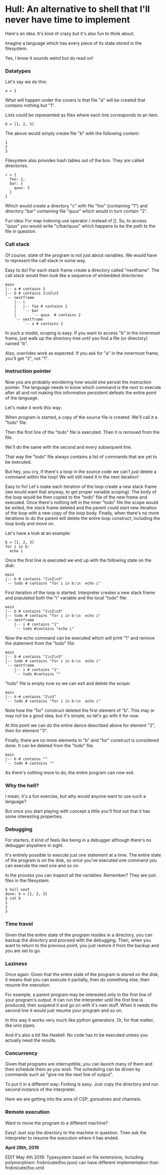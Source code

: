 # Hull: An alternative to shell that I'll never have time to implement

Here's an idea. It's kind of crazy but it's also fun to think about.

Imagine a language which has every piece of its state stored in the filesystem.

Yes, I know it sounds weird but do read on!

### Datatypes

Let's say we do this:

    a = 1

What will happen under the covers is that file "a" will be created that contains nothing but "1".

Lists could be represented as files where each line corresponds to an item.

    b = [1, 2, 3]

The above would simply create file "b" with the following content:

    1
    2
    3

Filesystem also provides hash tables out of the box. They are called directories.

    c = {
      foo: 1,
      bar: {
        quux: 3
      }
    }

Which would create a directory "c" with file "foo" (containing "1") and directory "bar" containing file "quux" which would in turn contain "2".

Fun idea: For map indexing use operator / instead of \[\]. So, to access "quux" you would write "c/bar/quux" which happens to be the path to the file in question.

### Call stack

Of course, state of the program is not just about variables. We would have to represent the call stack in some way.

Easy to do! For each stack frame create a directory called "nextframe". The call stack would then look like a sequence of embedded directories:

    main
    |-- a # contains 1
    |-- b # contains 1\n2\n3
    `-- nextframe
        |-- c
        |   |-- foo # contains 1
        |   `-- bar
        |       `-- quux  # contains 2
        `-- nextframe
            `-- a # contains 2

In such a model, scoping is easy. If you want to access "b" in the innermost frame, just walk up the directory tree until you find a file (or directory) named "b".

Also, overrides work as expected. If you ask for "a" in the innermost frame, you'll get "2", not "1".

### Instruction pointer

Now you are probably wondering how would one persist the instruction pointer. The language needs to know which command is the next to execute after all and not making this information persistent defeats the entire point of the language.

Let's make it work this way:

When program is started, a copy of the source file is created. We'll call it a "todo" file.

Then the first line of the "todo" file is executed. Then it is removed from the file.

We'll do the same with the second and every subsequent line.

That way the "todo" file always contains a list of commands that are yet to be executed.

But hey, you cry, if there's a loop in the source code we can't just delete a command within the loop! We will still need it in the next iteration!

Easy to fix! Let's make each iteration of the loop create a new stack frame (we would want that anyway, to get proper variable scoping). The body of the loop would be then copied to the "todo" file of the new frame and executed. Once there's nothing left in the inner "todo" file the scope would be exited, the stack frame deleted and the parent could start new iteration of the loop with a new copy of the loop body. Finally, when there's no more iterations to do the parent will delete the entire loop construct, including the loop body and move on.

Let's have a look at an example:

    b = [1, 2, 3]
    for i in b:
      echo i

Once the first line is executed we end up with the following state on the disk:

    main
    |-- b # contains "1\n2\n3"
    `-- todo # contains "for i in b:\n  echo i"

First iteration of the loop is started. Interpreter creates a new stack frame and populated both the "i" variable and the local "todo" file:

    main
    |-- b # contains "1\n2\n3"
    |-- todo # contains "for i in b:\n  echo i"
    `-- nextframe
        |-- i # contains "1"
        `-- todo #contains "echo i"

Now the echo command can be executed which will print "1" and remove the statement from the "todo" file:

    main
    |-- b # contains "1\n2\n3"
    |-- todo # contains "for i in b:\n  echo i"
    `-- nextframe
        |-- i # contains "1"
        `-- todo #contains ""

"todo" file is empty now so we can exit and delete the scope:

    main
    |-- b # contains "2\n3"
    `-- todo # contains "for i in b:\n  echo i"

Note how the "for" construct deleted the first element of "b". This may or may not be a good idea, but it's simple, so let's go with it for now.

At this point we can do the entire dance described above for element "2", then for element "3".

Finally, there are no more elements in "b" and "for" construct is considered done. It can be deleted from the "todo" file.

    main
    |-- b # contains ""
    `-- todo # contains ""

As there's nothing more to do, the entire program can now exit.

### Why the hell?

I mean, it's a fun exercise, but why would anyone want to use such a language?

But once you start playing with concept a little you'll find out that it has some interesting properties.

### Debugging

For starters, it kind of feels like being in a debugger although there's no debugger anywhere in sight.

It's entirely possible to execute just one statement at a time. The entire state of the program is on the disk, so once you've executed one command you can execute the next one and so on.

In the process you can inspect all the variables: Remember? They are just files in the filesystem.

    $ hull next
    done: b = [1, 2, 3]
    $ cat b
    1
    2
    3

### Time travel

Given that the entire state of the program resides in a directory, you can backup the directory and proceed with the debugging. Then, when you want to return to the previous point, you just restore it from the backup and you are set to go.

### Laziness

Once again: Given that the entire state of the program is stored on the disk, it means that you can execute it partially, then do something else, then resume the execution.

For example, a parent program may be interested only in the first line of your program's output. It can run the interpreter until the first line is produced, then suspend it and go on with it's own stuff. When it needs the second line it would just resume your program and so on.

In this way it works very much like python generators. Or, for that matter, like unix pipes.

And it's also a bit like Haskell: No code has to be executed unless you actually need the results.

### Concurrency

Given that programs are interruptible, you can launch many of them and then schedule them as you wish. The scheduling can be driven by commands such as "give me the next line of output".

To put it in a different way: Forking is easy. Just copy the directory and run second instance of the interpreter.

Here we are getting into the area of CSP, goroutines and channels.

### Remote execution

Want to move the program to a different machine?

Easy! Just scp the directory to the machine in question. Then ask the interpreter to resume the execution where it has ended.

**April 28th, 2019**

EDIT May 4th 2019: Typesystem based on file extensions, including polymorphism: frobnicate(foo.json) can have different implementation than frobnicate(foo.xml)